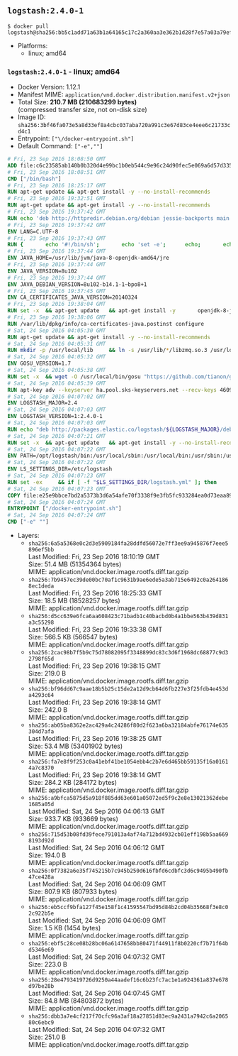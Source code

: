 ## `logstash:2.4.0-1`

```console
$ docker pull logstash@sha256:bb5c1add71a63b1a64165c17c2a360aa3e362b1d28f7e57a03a79ef1ab803ddf
```

-	Platforms:
	-	linux; amd64

### `logstash:2.4.0-1` - linux; amd64

-	Docker Version: 1.12.1
-	Manifest MIME: `application/vnd.docker.distribution.manifest.v2+json`
-	Total Size: **210.7 MB (210683299 bytes)**  
	(compressed transfer size, not on-disk size)
-	Image ID: `sha256:3bf46fa073e5a8d33ef8a4cbc037aba720a991c3e67d83ce4eee6c21733cd4c1`
-	Entrypoint: `["\/docker-entrypoint.sh"]`
-	Default Command: `["-e",""]`

```dockerfile
# Fri, 23 Sep 2016 18:08:50 GMT
ADD file:c6c23585ab140b0b320d4e99bc1b0eb544c9e96c24d90fec5e069a6d57d335ca in / 
# Fri, 23 Sep 2016 18:08:51 GMT
CMD ["/bin/bash"]
# Fri, 23 Sep 2016 18:25:17 GMT
RUN apt-get update && apt-get install -y --no-install-recommends 		ca-certificates 		curl 		wget 	&& rm -rf /var/lib/apt/lists/*
# Fri, 23 Sep 2016 19:32:51 GMT
RUN apt-get update && apt-get install -y --no-install-recommends 		bzip2 		unzip 		xz-utils 	&& rm -rf /var/lib/apt/lists/*
# Fri, 23 Sep 2016 19:37:42 GMT
RUN echo 'deb http://httpredir.debian.org/debian jessie-backports main' > /etc/apt/sources.list.d/jessie-backports.list
# Fri, 23 Sep 2016 19:37:42 GMT
ENV LANG=C.UTF-8
# Fri, 23 Sep 2016 19:37:43 GMT
RUN { 		echo '#!/bin/sh'; 		echo 'set -e'; 		echo; 		echo 'dirname "$(dirname "$(readlink -f "$(which javac || which java)")")"'; 	} > /usr/local/bin/docker-java-home 	&& chmod +x /usr/local/bin/docker-java-home
# Fri, 23 Sep 2016 19:37:44 GMT
ENV JAVA_HOME=/usr/lib/jvm/java-8-openjdk-amd64/jre
# Fri, 23 Sep 2016 19:37:44 GMT
ENV JAVA_VERSION=8u102
# Fri, 23 Sep 2016 19:37:44 GMT
ENV JAVA_DEBIAN_VERSION=8u102-b14.1-1~bpo8+1
# Fri, 23 Sep 2016 19:37:45 GMT
ENV CA_CERTIFICATES_JAVA_VERSION=20140324
# Fri, 23 Sep 2016 19:38:04 GMT
RUN set -x 	&& apt-get update 	&& apt-get install -y 		openjdk-8-jre-headless="$JAVA_DEBIAN_VERSION" 		ca-certificates-java="$CA_CERTIFICATES_JAVA_VERSION" 	&& rm -rf /var/lib/apt/lists/* 	&& [ "$JAVA_HOME" = "$(docker-java-home)" ]
# Fri, 23 Sep 2016 19:38:06 GMT
RUN /var/lib/dpkg/info/ca-certificates-java.postinst configure
# Sat, 24 Sep 2016 04:05:30 GMT
RUN apt-get update && apt-get install -y --no-install-recommends 		libzmq3 	&& rm -rf /var/lib/apt/lists/*
# Sat, 24 Sep 2016 04:05:31 GMT
RUN mkdir -p /usr/local/lib 	&& ln -s /usr/lib/*/libzmq.so.3 /usr/local/lib/libzmq.so
# Sat, 24 Sep 2016 04:05:32 GMT
ENV GOSU_VERSION=1.7
# Sat, 24 Sep 2016 04:05:38 GMT
RUN set -x 	&& wget -O /usr/local/bin/gosu "https://github.com/tianon/gosu/releases/download/$GOSU_VERSION/gosu-$(dpkg --print-architecture)" 	&& wget -O /usr/local/bin/gosu.asc "https://github.com/tianon/gosu/releases/download/$GOSU_VERSION/gosu-$(dpkg --print-architecture).asc" 	&& export GNUPGHOME="$(mktemp -d)" 	&& gpg --keyserver ha.pool.sks-keyservers.net --recv-keys B42F6819007F00F88E364FD4036A9C25BF357DD4 	&& gpg --batch --verify /usr/local/bin/gosu.asc /usr/local/bin/gosu 	&& rm -r "$GNUPGHOME" /usr/local/bin/gosu.asc 	&& chmod +x /usr/local/bin/gosu 	&& gosu nobody true
# Sat, 24 Sep 2016 04:05:39 GMT
RUN apt-key adv --keyserver ha.pool.sks-keyservers.net --recv-keys 46095ACC8548582C1A2699A9D27D666CD88E42B4
# Sat, 24 Sep 2016 04:07:02 GMT
ENV LOGSTASH_MAJOR=2.4
# Sat, 24 Sep 2016 04:07:03 GMT
ENV LOGSTASH_VERSION=1:2.4.0-1
# Sat, 24 Sep 2016 04:07:03 GMT
RUN echo "deb http://packages.elastic.co/logstash/${LOGSTASH_MAJOR}/debian stable main" > /etc/apt/sources.list.d/logstash.list
# Sat, 24 Sep 2016 04:07:21 GMT
RUN set -x 	&& apt-get update 	&& apt-get install -y --no-install-recommends logstash=$LOGSTASH_VERSION 	&& rm -rf /var/lib/apt/lists/*
# Sat, 24 Sep 2016 04:07:22 GMT
ENV PATH=/opt/logstash/bin:/usr/local/sbin:/usr/local/bin:/usr/sbin:/usr/bin:/sbin:/bin
# Sat, 24 Sep 2016 04:07:22 GMT
ENV LS_SETTINGS_DIR=/etc/logstash
# Sat, 24 Sep 2016 04:07:23 GMT
RUN set -ex 	&& if [ -f "$LS_SETTINGS_DIR/logstash.yml" ]; then 		sed -ri 's!^(path.log|path.config):!#&!g' "$LS_SETTINGS_DIR/logstash.yml"; 	fi
# Sat, 24 Sep 2016 04:07:23 GMT
COPY file:e25e9bbce7bd2a5373b3d6a54afe70f3338f9e3fb5fc933284ea0d73eaa8985c in / 
# Sat, 24 Sep 2016 04:07:24 GMT
ENTRYPOINT ["/docker-entrypoint.sh"]
# Sat, 24 Sep 2016 04:07:24 GMT
CMD ["-e" ""]
```

-	Layers:
	-	`sha256:6a5a5368e0c2d3e5909184fa28ddfd56072e7ff3ee9a945876f7eee5896ef5bb`  
		Last Modified: Fri, 23 Sep 2016 18:10:19 GMT  
		Size: 51.4 MB (51354364 bytes)  
		MIME: application/vnd.docker.image.rootfs.diff.tar.gzip
	-	`sha256:7b9457ec39de00bc70af1c9631b9ae6ede5a3ab715e6492c0a2641868ec1deda`  
		Last Modified: Fri, 23 Sep 2016 18:25:33 GMT  
		Size: 18.5 MB (18528257 bytes)  
		MIME: application/vnd.docker.image.rootfs.diff.tar.gzip
	-	`sha256:d5cc639e6fca6aa608423c71badb1c40bacbd0b4a1bbe563b439d831a3c55298`  
		Last Modified: Fri, 23 Sep 2016 19:33:38 GMT  
		Size: 566.5 KB (566547 bytes)  
		MIME: application/vnd.docker.image.rootfs.diff.tar.gzip
	-	`sha256:2cac98b7f5b9c75d78082095f3348899dc83c3d6f1968dc68877c9d32798f65d`  
		Last Modified: Fri, 23 Sep 2016 19:38:15 GMT  
		Size: 219.0 B  
		MIME: application/vnd.docker.image.rootfs.diff.tar.gzip
	-	`sha256:bf96dd67c9aae18b5b25c15de2a12d9cb64d6fb227e3f25fdb4e453da4293c64`  
		Last Modified: Fri, 23 Sep 2016 19:38:14 GMT  
		Size: 242.0 B  
		MIME: application/vnd.docker.image.rootfs.diff.tar.gzip
	-	`sha256:ab05ba8362e2ac429a4c24286f80d2f623a6ba32184abfe76174e635304d7afa`  
		Last Modified: Fri, 23 Sep 2016 19:38:25 GMT  
		Size: 53.4 MB (53401902 bytes)  
		MIME: application/vnd.docker.image.rootfs.diff.tar.gzip
	-	`sha256:fa7e8f9f253c0a41ebf41be1054ebb4c2b7e6d465bb59135f16a01614a7c8370`  
		Last Modified: Fri, 23 Sep 2016 19:38:14 GMT  
		Size: 284.2 KB (284172 bytes)  
		MIME: application/vnd.docker.image.rootfs.diff.tar.gzip
	-	`sha256:a9bfca5875d5a918f885dd63e601a05072ed5f9c2e8e13021362debe1685a05d`  
		Last Modified: Sat, 24 Sep 2016 04:06:13 GMT  
		Size: 933.7 KB (933669 bytes)  
		MIME: application/vnd.docker.image.rootfs.diff.tar.gzip
	-	`sha256:715d53b08fd39fece791013a4af74a712bd4932cb01eff198b5aa6698193d92d`  
		Last Modified: Sat, 24 Sep 2016 04:06:12 GMT  
		Size: 194.0 B  
		MIME: application/vnd.docker.image.rootfs.diff.tar.gzip
	-	`sha256:0f7382a6e35f745215b7c945b250d616fbfd6cdbfc3d6c9495b490fb47ce428a`  
		Last Modified: Sat, 24 Sep 2016 04:06:09 GMT  
		Size: 807.9 KB (807933 bytes)  
		MIME: application/vnd.docker.image.rootfs.diff.tar.gzip
	-	`sha256:eb5ccf9bfa127f45e158f1c41595547bd95d84b2cd04b35668f3e8c02c922b5e`  
		Last Modified: Sat, 24 Sep 2016 04:06:09 GMT  
		Size: 1.5 KB (1454 bytes)  
		MIME: application/vnd.docker.image.rootfs.diff.tar.gzip
	-	`sha256:ebf5c28ce08b28bc06a6147658bb80471f44911f8b0220cf7b71f64bd5346e69`  
		Last Modified: Sat, 24 Sep 2016 04:07:32 GMT  
		Size: 223.0 B  
		MIME: application/vnd.docker.image.rootfs.diff.tar.gzip
	-	`sha256:28e4793419726d9250a44aadef16c6b23fc7ac1e1a924361a837e678d97be28b`  
		Last Modified: Sat, 24 Sep 2016 04:07:45 GMT  
		Size: 84.8 MB (84803872 bytes)  
		MIME: application/vnd.docker.image.rootfs.diff.tar.gzip
	-	`sha256:dbb3a7e4cf217f70cfc96a3af18a27851d83ec9a2431a7942c6a206580c6ebc9`  
		Last Modified: Sat, 24 Sep 2016 04:07:32 GMT  
		Size: 251.0 B  
		MIME: application/vnd.docker.image.rootfs.diff.tar.gzip
